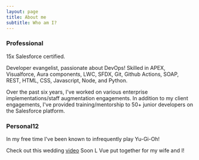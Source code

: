 ```yaml
---
layout: page
title: About me
subtitle: Who am I?
---
```


### Professional

15x Salesforce certified.

Developer evangelist, passionate about DevOps!
Skilled in APEX, Visualforce, Aura components, LWC, SFDX, Git, Github Actions, SOAP, REST, HTML, CSS, Javascript, Node, and Python.

Over the past six years, I've worked on various enterprise implementations/staff augmentation engagements.
In addition to my client engagements, I've provided training/mentorship to 50+ junior developers on the Salesforce platform. 

### Personal12

In my free time I've been known to infrequently play Yu-Gi-Oh!

Check out this wedding [video](https://www.youtube.com/watch?v=I0-oTXMapF4) Soon L Vue put together for my wife and I!
